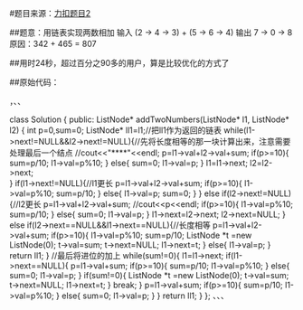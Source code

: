 #题目来源：[力扣题目2](https://leetcode-cn.com/problems/add-two-numbers)

##题意：用链表实现两数相加 输入 (2 -> 4 -> 3) + (5 -> 6 -> 4) 输出 7 -> 0 -> 8 原因：342 + 465 = 807

##用时24秒，超过百分之90多的用户，算是比较优化的方式了

##原始代码：

，、、

class Solution {
public:
    ListNode* addTwoNumbers(ListNode* l1, ListNode* l2) {
        int p=0,sum=0;
        ListNode* ll1=l1;//把ll1作为返回的链表
        while(l1->next!=NULL&&l2->next!=NULL){//先将长度相等的那一块计算出来，注意需要处理最后一个结点
            //cout<<"****"<<endl;
            p=l1->val+l2->val+sum;
            if(p>=10){
                sum=p/10;
                l1->val=p%10;
            }
            else{
                sum=0;
                l1->val=p;
            }
            l1=l1->next;
            l2=l2->next;  
        }
        if(l1->next!=NULL){//l1更长
            p=l1->val+l2->val+sum;
            if(p>=10){
                l1->val=p%10;
                sum=p/10;
            }
            else{
                l1->val=p;
                sum=0;
            }
        }
        else
        if(l2->next!=NULL){//l2更长
            p=l1->val+l2->val+sum;
            //cout<<p<<endl;
            if(p>=10){
                l1->val=p%10;
                sum=p/10;
            }
            else{
                sum=0;
                l1->val=p;
            }
            l1->next=l2->next;
            l2->next=NULL;
        }
        else
        if(l2->next==NULL&&l1->next==NULL){//长度相等
            p=l1->val+l2->val+sum;
            if(p>=10){
                l1->val=p%10;
                sum=p/10;
                ListNode *t =new ListNode(0);
                t->val=sum;
                t->next=NULL;
                l1->next=t;
            }
            else{
                l1->val=p;
            }
            return ll1;
        }
        //最后将进位的加上
        while(sum!=0){
            l1=l1->next;
            if(l1->next==NULL){
                p=l1->val+sum;
                if(p>=10){
                 sum=p/10;
                 l1->val=p%10;
                }
                else{
                   sum=0;
                   l1->val=p;
                }
                if(sum!=0){
                  ListNode *t =new ListNode(0);
                  t->val=sum;
                  t->next=NULL;
                  l1->next=t;
                }
                break;
            }
            p=l1->val+sum;
            if(p>=10){
                sum=p/10;
                l1->val=p%10;
            }
            else{
                sum=0;
                l1->val=p;
            }
        }
        return ll1;
    }
};
、、、

